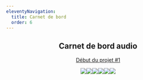 ```yaml
---
eleventyNavigation:
  title: Carnet de bord
  order: 6
---
```

<h2 style="text-align: center">Carnet de bord audio</h2><p style="text-align: center"><a href="https://soundcloud.com/tous-dans-le-meme-bateau/whatsapp-audio-2024-06-29-at?si=b4455251de2b47b7a078a7e74c04f2f1&amp;utm_source=clipboard&amp;utm_medium=text&amp;utm_campaign=social_sharing">Début du projet #1</a></p><p style="text-align: center"><img src="/images/GAV_2_ok.jpg"><img src="/images/GAV_6_ok.jpg"><img src="/images/Gavino_msf_1.jpeg"><img src="/images/gavino_sos_3.jpeg"><img src="/images/GAV_4_ok.jpg"><img src="/images/Skipper_ok.jpg"></p>